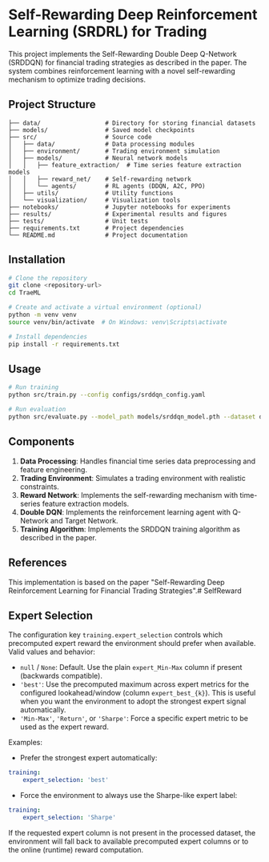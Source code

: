 # Self-Rewarding Deep Reinforcement Learning (SRDRL) for Trading

This project implements the Self-Rewarding Double Deep Q-Network (SRDDQN) for financial trading strategies as described in the paper. The system combines reinforcement learning with a novel self-rewarding mechanism to optimize trading decisions.

## Project Structure

```
├── data/                  # Directory for storing financial datasets
├── models/                # Saved model checkpoints
├── src/                   # Source code
│   ├── data/              # Data processing modules
│   ├── environment/       # Trading environment simulation
│   ├── models/            # Neural network models
│   │   ├── feature_extraction/  # Time series feature extraction models
│   │   ├── reward_net/    # Self-rewarding network
│   │   └── agents/        # RL agents (DDQN, A2C, PPO)
│   ├── utils/             # Utility functions
│   └── visualization/     # Visualization tools
├── notebooks/             # Jupyter notebooks for experiments
├── results/               # Experimental results and figures
├── tests/                 # Unit tests
├── requirements.txt       # Project dependencies
└── README.md              # Project documentation
```

## Installation

```bash
# Clone the repository
git clone <repository-url>
cd TraeML

# Create and activate a virtual environment (optional)
python -m venv venv
source venv/bin/activate  # On Windows: venv\Scripts\activate

# Install dependencies
pip install -r requirements.txt
```

## Usage

```bash
# Run training
python src/train.py --config configs/srddqn_config.yaml

# Run evaluation
python src/evaluate.py --model_path models/srddqn_model.pth --dataset data/test_data.csv
```

## Components

1. **Data Processing**: Handles financial time series data preprocessing and feature engineering.
2. **Trading Environment**: Simulates a trading environment with realistic constraints.
3. **Reward Network**: Implements the self-rewarding mechanism with time-series feature extraction models.
4. **Double DQN**: Implements the reinforcement learning agent with Q-Network and Target Network.
5. **Training Algorithm**: Implements the SRDDQN training algorithm as described in the paper.

## References

This implementation is based on the paper "Self-Rewarding Deep Reinforcement Learning for Financial Trading Strategies".# SelfReward

## Expert Selection

The configuration key `training.expert_selection` controls which precomputed expert reward the environment should prefer when available. Valid values and behavior:

- `null` / `None`: Default. Use the plain `expert_Min-Max` column if present (backwards compatible).
- `'best'`: Use the precomputed maximum across expert metrics for the configured lookahead/window (column `expert_best_{k}`). This is useful when you want the environment to adopt the strongest expert signal automatically.
- `'Min-Max'`, `'Return'`, or `'Sharpe'`: Force a specific expert metric to be used as the expert reward.

Examples:

- Prefer the strongest expert automatically:

```yaml
training:
	expert_selection: 'best'
```

- Force the environment to always use the Sharpe-like expert label:

```yaml
training:
	expert_selection: 'Sharpe'
```

If the requested expert column is not present in the processed dataset, the environment will fall back to available precomputed expert columns or to the online (runtime) reward computation.
